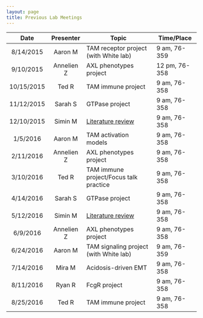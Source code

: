 ```yaml
---
layout: page
title: Previous Lab Meetings
---
```


| Date          |  Presenter    | Topic                                  | Time/Place      |
|:-------------:|:-------------:|----------------------------------------|-----------------|
| 8/14/2015     | Aaron M       | TAM receptor project (with White lab)  | 9 am, 76-359    |
| 9/10/2015     | Annelien Z    | AXL phenotypes project                 | 12 pm, 76-358   |
| 10/15/2015    | Ted R         | TAM immune project                     | 9 am, 76-358    |
| 11/12/2015    | Sarah S       | GTPase project                         | 9 am, 76-358    |
| 12/10/2015    | Simin M       | [Literature review](http://www.ncbi.nlm.nih.gov/pubmed/26466569) | 9 am, 76-358 |
| 1/5/2016      | Aaron M       | TAM activation models                  | 9 am, 76-358    |
| 2/11/2016     | Annelien Z    | AXL phenotypes project                 | 9 am, 76-358    |
| 3/10/2016     | Ted R         | TAM immune project/Focus talk practice | 9 am, 76-358    |
| 4/14/2016     | Sarah S       | GTPase project                         | 9 am, 76-358    |
| 5/12/2016     | Simin M       | [Literature review](http://www.ncbi.nlm.nih.gov/pubmed/26965628) | 9 am, 76-358 |
| 6/9/2016      | Annelien Z    | AXL phenotypes project                 | 9 am, 76-358    |
| 6/24/2016     | Aaron M       | TAM signaling project (with White lab) | 9 am, 76-359    |
| 7/14/2016     | Mira M        | Acidosis-driven EMT                    | 9 am, 76-358    |
| 8/11/2016     | Ryan R        | FcgR project                           | 9 am, 76-358    |
| 8/25/2016     | Ted R         | TAM immune project                     | 9 am, 76-358    |
